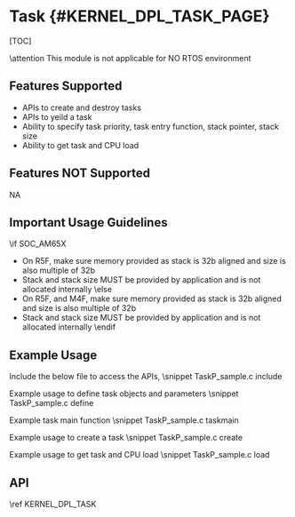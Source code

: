 # Task {#KERNEL_DPL_TASK_PAGE}

[TOC]

\attention This module is not applicable for NO RTOS environment

## Features Supported
- APIs to create and destroy tasks
- APIs to yeild a task
- Ability to specify task priority, task entry function, stack pointer, stack size
- Ability to get task and CPU load

## Features NOT Supported

NA

## Important Usage Guidelines
\if SOC_AM65X
- On R5F, make sure memory provided as stack is 32b aligned and size is also multiple of 32b
- Stack and stack size MUST be provided by application and is not allocated internally
\else
- On R5F, and M4F, make sure memory provided as stack is 32b aligned and size is also multiple of 32b
- Stack and stack size MUST be provided by application and is not allocated internally
\endif
## Example Usage

Include the below file to access the APIs,
\snippet TaskP_sample.c include

Example usage to define task objects and parameters
\snippet TaskP_sample.c define

Example task main function
\snippet TaskP_sample.c taskmain

Example usage to create a task
\snippet TaskP_sample.c create

Example usage to get task and CPU load
\snippet TaskP_sample.c load

## API

\ref KERNEL_DPL_TASK